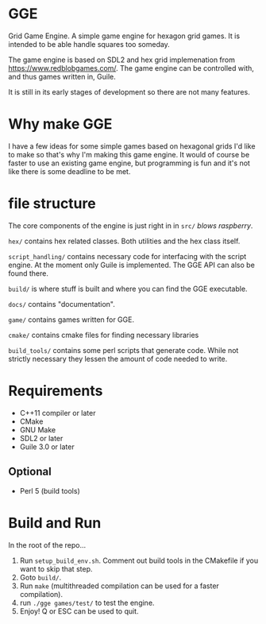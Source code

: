 # GGE
Grid Game Engine. A simple game engine for hexagon grid games. It is intended to be able handle squares
too someday.

The game engine is based on SDL2 and hex grid implemenation from https://www.redblobgames.com/.
The game engine can be controlled with, and thus games written in, Guile. 

It is still in its early stages of development so there are not many features.

# Why make GGE
I have a few ideas for some simple games based on hexagonal grids I'd like to make so that's why I'm making this game engine. 
It would of course be faster to use an existing game engine, but programming is fun and it's not like there is some deadline to be met. 

# file structure
The core components of the engine is just right in in `src/` *blows raspberry*.

`hex/` contains hex related classes. Both utilities and the hex class itself.

`script_handling/` contains necessary code for interfacing with the script engine. At the moment
only Guile is implemented. The GGE API can also be found there.

`build/` is where stuff is built and where you can find the GGE executable.

`docs/` contains "documentation".

`game/` contains games written for GGE.

`cmake/` contains cmake files for finding necessary libraries 

`build_tools/` contains some perl scripts that generate code. While not strictly necessary they lessen the amount of code needed to write.

# Requirements
* C++11 compiler or later
* CMake
* GNU Make
* SDL2 or later
* Guile 3.0 or later
## Optional
* Perl 5 (build tools)

# Build and Run
In the root of the repo...
1. Run `setup_build_env.sh`. Comment out build tools in the CMakefile if you want to skip that step.
2. Goto `build/`.
3. Run `make` (multithreaded compilation can be used for a faster compilation).
4. run `./gge games/test/` to test the engine.
5. Enjoy! Q or ESC can be used to quit. 
